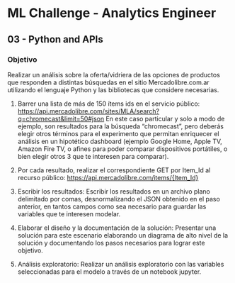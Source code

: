 # ML Challenge - Analytics Engineer

## 03 - Python and APIs

### Objetivo 

Realizar un análisis sobre la oferta/vidriera de las opciones de productos que responden a distintas búsquedas en el sitio Mercadolibre.com.ar  utilizando el lenguaje Python y las bibliotecas que considere necesarias.

1. Barrer una lista de más de 150 ítems ids en el servicio público: https://api.mercadolibre.com/sites/MLA/search?q=chromecast&limit=50#json 
En este caso particular y solo a modo de ejemplo, son resultados para la búsqueda “chromecast”, pero deberás elegir otros términos para el experimento que permitan enriquecer el análisis en un hipotético dashboard (ejemplo Google Home, Apple TV, Amazon Fire TV, o afines para poder comparar dispositivos portátiles, o bien elegir otros 3 que te interesen para comparar).

2. Por cada resultado, realizar el correspondiente GET por Item_Id al recurso público:
https://api.mercadolibre.com/items/{Item_Id} 

3. Escribir los resultados:
Escribir los resultados en un archivo plano delimitado por comas, desnormalizando el JSON obtenido en el paso anterior, en tantos campos como sea necesario para guardar las variables que te interesen modelar.

4. Elaborar el diseño y la documentación de la solución:
Presentar una solución para este escenario elaborando un diagrama de alto nivel de la solución y documentando los pasos necesarios para lograr este objetivo.

5. Análisis exploratorio:
Realizar un análisis exploratorio con las variables seleccionadas para el modelo a través de un notebook jupyter.

